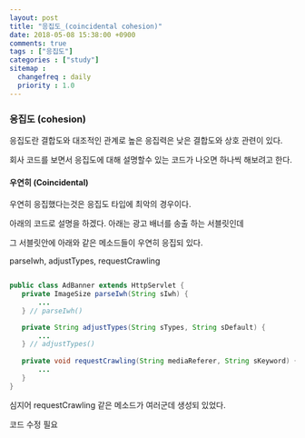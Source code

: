 ```yaml
---
layout: post
title: "응집도_(coincidental cohesion)"
date: 2018-05-08 15:38:00 +0900
comments: true
tags : ["응집도"]
categories : ["study"]
sitemap :
  changefreq : daily
  priority : 1.0
---
```


### 응집도 (cohesion)

응집도란 결합도와 대조적인 관계로 높은 응집력은 낮은 결합도와 상호 관련이 있다.

회사 코드를 보면서 응집도에 대해 설명할수 있는 코드가 나오면 하나씩 해보려고 한다.

#### 우연히 (Coincidental)

우연히 응집했다는것은 응집도 타입에 최악의 경우이다.

아래의 코드로 설명을 하겠다. 아래는 광고 배너를 송출 하는 서블릿인데 

그 서블릿안에 아래와 같은 메소드들이 우연히 응집되 있다.

parseIwh, adjustTypes, requestCrawling

 ```java
 
 public class AdBanner extends HttpServlet {
	private ImageSize parseIwh(String sIwh) {
        ...
	} // parseIwh()

	private String adjustTypes(String sTypes, String sDefault) {
        ...
	} // adjustTypes()
	
	private void requestCrawling(String mediaReferer, String sKeyword) {
        ...
	}
}

```

심지어 requestCrawling 같은 메소드가 여러군데 생성되 있었다. 

코드 수정 필요

